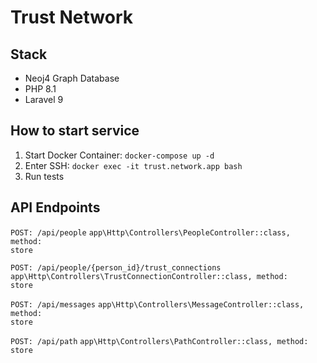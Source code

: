 # Trust Network

## Stack
- Neoj4 Graph Database
- PHP 8.1
- Laravel 9

## How to start service
1. Start Docker Container: <code>docker-compose up -d</code>
2. Enter SSH: <code>docker exec -it trust.network.app bash</code>
3. Run tests

## API Endpoints
<code>POST: /api/people</code>
<code>app\Http\Controllers\PeopleController::class, method: store</code>

<code>POST: /api/people/{person_id}/trust_connections</code>
<code>app\Http\Controllers\TrustConnectionController::class, method: store</code>

<code>POST: /api/messages</code>
<code>app\Http\Controllers\MessageController::class, method: store</code>

<code>POST: /api/path</code>
<code>app\Http\Controllers\PathController::class, method: store</code>